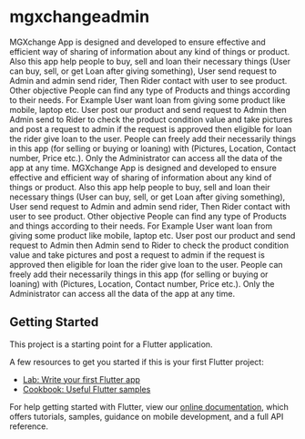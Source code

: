# mgxchangeadmin

MGXchange App is designed and developed to ensure effective and efficient way of sharing of information about any kind of things or product. Also this app help people to buy, sell and loan their necessary things (User can buy, sell, or get Loan after giving something), User send request to Admin and admin send rider, Then Rider contact with user to see product. Other objective People can find any type of Products and things according to their needs. For Example User want loan from giving some product like mobile, laptop etc. User post our product and send request to Admin then Admin send to Rider to check the product condition value and take pictures and post a request to admin if the request is approved then eligible for loan the rider give loan to the user. People can freely add their necessarily things in this app (for selling or buying or loaning) with (Pictures, Location, Contact number, Price etc.). Only the Administrator can access all the data of the app at any time. MGXchange App is designed and developed to ensure effective and efficient way of sharing of information about any kind of things or product. Also this app help people to buy, sell and loan their necessary things (User can buy, sell, or get Loan after giving something), User send request to Admin and admin send rider, Then Rider contact with user to see product. Other objective People can find any type of Products and things according to their needs. For Example User want loan from giving some product like mobile, laptop etc. User post our product and send request to Admin then Admin send to Rider to check the product condition value and take pictures and post a request to admin if the request is approved then eligible for loan the rider give loan to the user. People can freely add their necessarily things in this app (for selling or buying or loaning) with (Pictures, Location, Contact number, Price etc.). Only the Administrator can access all the data of the app at any time. 

## Getting Started

This project is a starting point for a Flutter application.

A few resources to get you started if this is your first Flutter project:

- [Lab: Write your first Flutter app](https://flutter.dev/docs/get-started/codelab)
- [Cookbook: Useful Flutter samples](https://flutter.dev/docs/cookbook)

For help getting started with Flutter, view our
[online documentation](https://flutter.dev/docs), which offers tutorials,
samples, guidance on mobile development, and a full API reference.
